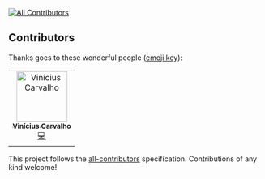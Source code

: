 [![All Contributors](https://img.shields.io/badge/all_contributors-1-orange.svg?style=flat-square)](#contributors)

## Contributors

Thanks goes to these wonderful people
([emoji key](https://allcontributors.org/docs/en/emoji-key)):

<!-- ALL-CONTRIBUTORS-LIST:START - Do not remove or modify this section -->
<!-- prettier-ignore -->
<table><tr><td align="center"><a href="http://ufrj.br"><img src="https://avatars2.githubusercontent.com/u/18464132?v=4" width="100px;" alt="Vinícius Carvalho"/><br /><sub><b>Vinícius Carvalho</b></sub></a><br /><a href="https://github.com/ufrj-lab/grpc-user-client/commits?author=vinyfc93" title="Code">💻</a></td></tr></table>

<!-- ALL-CONTRIBUTORS-LIST:END -->

This project follows the
[all-contributors](https://github.com/all-contributors/all-contributors)
specification. Contributions of any kind welcome!
